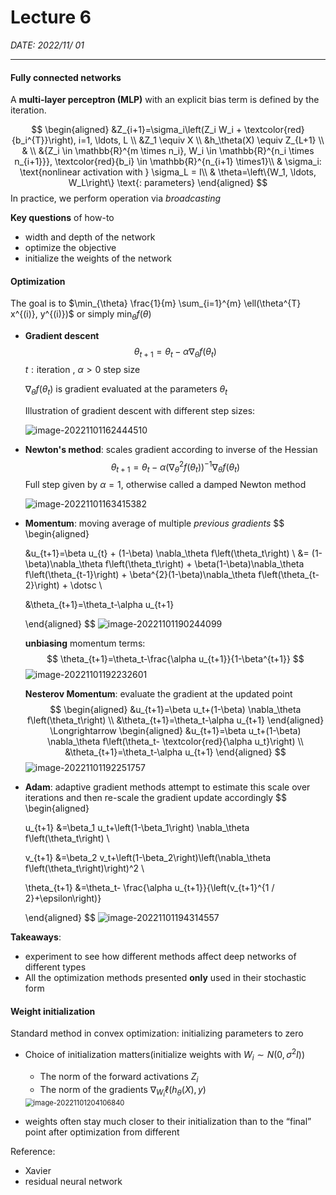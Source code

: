 # Lecture 6

*DATE: 2022/11/ 01*

---

#### Fully connected networks

A **multi-layer perceptron (MLP)** with an explicit bias term is defined by the iteration.

$$
\begin{aligned}
&Z_{i+1}=\sigma_i\left(Z_i W_i + \textcolor{red}{b_i^{T}}\right), i=1, \ldots, L \\
&Z_1 \equiv X \\
&h_\theta(X) \equiv Z_{L+1} \\
& \\
&{Z_i \in \mathbb{R}^{m \times n_i}, W_i \in \mathbb{R}^{n_i \times n_{i+1}}}, \textcolor{red}{b_i} \in \mathbb{R}^{n_{i+1} \times1}\\
& \sigma_i: \text{nonlinear activation with } \sigma_L = I\\
& \theta=\left\{W_1, \ldots, W_L\right\} \text{: parameters}
\end{aligned}
$$
In practice,  we perform operation via *broadcasting*

**Key questions** of how-to

- width and depth of the network
- optimize the objective
-  initialize the weights of the network

#### Optimization

The goal is to $\min_{\theta} \frac{1}{m} \sum_{i=1}^{m} \ell(\theta^{T} x^{(i)}, y^{(i)})$ or simply $\min_{\theta} f(\theta)$

- **Gradient descent**
  $$
  \theta_{t+1}=\theta_t-\alpha \nabla_\theta f\left(\theta_t\right)
  $$
   $t: \text{iteration}$ , $\alpha>0 \text{ step size}$ 

  $\nabla_\theta f\left(\theta_t\right)$ is gradient evaluated at the parameters $\theta_t$

  Illustration of gradient descent with different step sizes:

  ![image-20221101162444510](C:\Users\Steve\AppData\Roaming\Typora\typora-user-images\image-20221101162444510.png)

- **Newton's method**: scales gradient according to inverse of the Hessian
  $$
  \theta_{t+1}=\theta_t-\alpha\left(\nabla_\theta^2 f\left(\theta_t\right)\right)^{-1} \nabla_\theta f\left(\theta_t\right)
  $$
  Full step given by $\alpha=1$, otherwise called a damped Newton method

   ![image-20221101163415382](C:\Users\Steve\AppData\Roaming\Typora\typora-user-images\image-20221101163415382.png)

- **Momentum**: moving average of multiple *previous gradients* 
  $$
  \begin{aligned}
  
  &u_{t+1}=\beta u_{t} + (1-\beta) \nabla_\theta f\left(\theta_t\right) \\
  &= (1-\beta)\nabla_\theta f\left(\theta_t\right) + \beta(1-\beta)\nabla_\theta f\left(\theta_{t-1}\right) + \beta^{2}(1-\beta)\nabla_\theta f\left(\theta_{t-2}\right) + \dotsc
  \\
  
  &\theta_{t+1}=\theta_t-\alpha u_{t+1}
  
  \end{aligned}
  $$
  ![image-20221101190244099](C:\Users\Steve\AppData\Roaming\Typora\typora-user-images\image-20221101190244099.png)

  **unbiasing** momentum terms:
  $$
  \theta_{t+1}=\theta_t-\frac{\alpha u_{t+1}}{1-\beta^{t+1}}
  $$
  ![image-20221101192232601](C:\Users\Steve\AppData\Roaming\Typora\typora-user-images\image-20221101192232601.png)

  **Nesterov Momentum**: evaluate the gradient at the updated point
  $$
  \begin{aligned}
  &u_{t+1}=\beta u_t+(1-\beta) \nabla_\theta f\left(\theta_t\right) \\
  &\theta_{t+1}=\theta_t-\alpha u_{t+1}
  \end{aligned} \Longrightarrow \begin{aligned}
  &u_{t+1}=\beta u_t+(1-\beta) \nabla_\theta f\left(\theta_t- \textcolor{red}{\alpha u_t}\right) \\
  &\theta_{t+1}=\theta_t-\alpha u_{t+1}
  \end{aligned}
  $$
  ![image-20221101192251757](C:\Users\Steve\AppData\Roaming\Typora\typora-user-images\image-20221101192251757.png)

- **Adam**: adaptive gradient methods attempt to estimate this scale over iterations
  and then re-scale the gradient update accordingly
  $$
  \begin{aligned}
  
  u_{t+1} &=\beta_1 u_t+\left(1-\beta_1\right) \nabla_\theta f\left(\theta_t\right) \\
  
  v_{t+1} &=\beta_2 v_t+\left(1-\beta_2\right)\left(\nabla_\theta f\left(\theta_t\right)\right)^2 \\
  
  \theta_{t+1} &=\theta_t- \frac{\alpha u_{t+1}}{\left(v_{t+1}^{1 / 2}+\epsilon\right)}
  
  \end{aligned}
  $$
  ![image-20221101194314557](C:\Users\Steve\AppData\Roaming\Typora\typora-user-images\image-20221101194314557.png)

**Takeaways**:

- experiment to see how different methods affect deep networks of different types
- All the optimization methods presented **only** used in their stochastic form

#### Weight initialization

Standard method in convex optimization: initializing parameters to zero

- Choice of initialization matters(initialize weights with $W_i \sim N(0, \sigma^2I)$)

  - The norm of the forward activations $Z_i$
  - The norm of the gradients $\nabla_{W_i} \ell(h_{\theta}(X),y)$

  <img src="C:\Users\Steve\AppData\Roaming\Typora\typora-user-images\image-20221101204106840.png" alt="image-20221101204106840" style="zoom:80%;" />

-  weights often stay much closer to their initialization than to the “final” point after optimization from different

Reference: 

- Xavier
- residual neural network